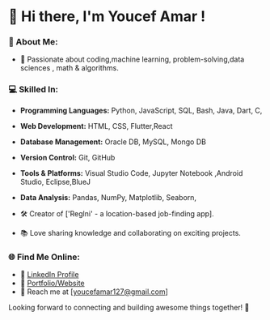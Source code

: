 # 👋 Hi there, I'm Youcef Amar !

### 🚀 About Me:
- 🌟 Passionate about coding,machine learning, problem-solving,data sciences , math & algorithms.
### 💻 Skilled In:
- **Programming Languages:** Python, JavaScript, SQL, Bash, Java, Dart, C,   
- **Web Development:** HTML, CSS, Flutter,React 
- **Database Management:** Oracle DB, MySQL, Mongo DB
- **Version Control:** Git, GitHub  
- **Tools & Platforms:** Visual Studio Code, Jupyter Notebook ,Android Studio, Eclipse,BlueJ
- **Data Analysis:** Pandas, NumPy, Matplotlib, Seaborn,  

- 🛠️ Creator of ['Reglni' - a location-based job-finding app].
- 📚 Love sharing knowledge and collaborating on exciting projects.

### 🌐 Find Me Online:
- 💼 [LinkedIn Profile](https://www.linkedin.com/in/youcef-amar-b34135281/)
- 🌟 [Portfolio/Website](-)
- 📧 Reach me at [youcefamar127@gmail.com]


Looking forward to connecting and building awesome things together! 🚀  
